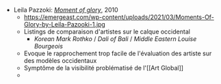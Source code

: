 - Leila Pazzoki: [*Moment of glory*](https://nadour.org/collection/moments-of-glory/), 2010
	- https://emergeast.com/wp-content/uploads/2021/03/Moments-Of-Glory-by-Leila-Pazooki-1.jpg
	- Listings de comparaison d'artistes sur le calque occidental
		- *Korean Mark Rothko* / *Dali of Bali* / *Middle Eastern Louise Bourgeois*
	- Evoque le rapprochement trop facile de l'évaluation des artiste sur des modèles occidentaux
	- Symptôme de la visibilité problématisé de l'[[Art Global]]
	-